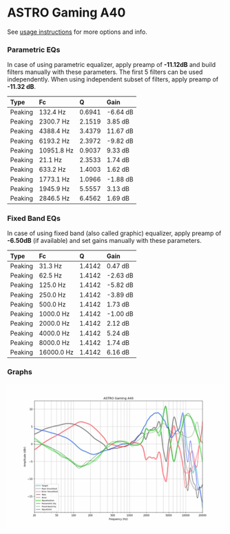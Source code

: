 # ASTRO Gaming A40
See [usage instructions](https://github.com/jaakkopasanen/AutoEq#usage) for more options and info.

### Parametric EQs
In case of using parametric equalizer, apply preamp of **-11.12dB** and build filters manually
with these parameters. The first 5 filters can be used independently.
When using independent subset of filters, apply preamp of **-11.32 dB**.

| Type    | Fc         |      Q | Gain     |
|:--------|:-----------|:-------|:---------|
| Peaking | 132.4 Hz   | 0.6941 | -6.64 dB |
| Peaking | 2300.7 Hz  | 2.1519 | 3.85 dB  |
| Peaking | 4388.4 Hz  | 3.4379 | 11.67 dB |
| Peaking | 6193.2 Hz  | 2.3972 | -9.82 dB |
| Peaking | 10951.8 Hz | 0.9037 | 9.33 dB  |
| Peaking | 21.1 Hz    | 2.3533 | 1.74 dB  |
| Peaking | 633.2 Hz   | 1.4003 | 1.62 dB  |
| Peaking | 1773.1 Hz  | 1.0966 | -1.88 dB |
| Peaking | 1945.9 Hz  | 5.5557 | 3.13 dB  |
| Peaking | 2846.5 Hz  | 6.4562 | 1.69 dB  |

### Fixed Band EQs
In case of using fixed band (also called graphic) equalizer, apply preamp of **-6.50dB**
(if available) and set gains manually with these parameters.

| Type    | Fc         |      Q | Gain     |
|:--------|:-----------|:-------|:---------|
| Peaking | 31.3 Hz    | 1.4142 | 0.47 dB  |
| Peaking | 62.5 Hz    | 1.4142 | -2.63 dB |
| Peaking | 125.0 Hz   | 1.4142 | -5.82 dB |
| Peaking | 250.0 Hz   | 1.4142 | -3.89 dB |
| Peaking | 500.0 Hz   | 1.4142 | 1.73 dB  |
| Peaking | 1000.0 Hz  | 1.4142 | -1.00 dB |
| Peaking | 2000.0 Hz  | 1.4142 | 2.12 dB  |
| Peaking | 4000.0 Hz  | 1.4142 | 5.24 dB  |
| Peaking | 8000.0 Hz  | 1.4142 | 1.74 dB  |
| Peaking | 16000.0 Hz | 1.4142 | 6.16 dB  |

### Graphs
![](./ASTRO%20Gaming%20A40.png)